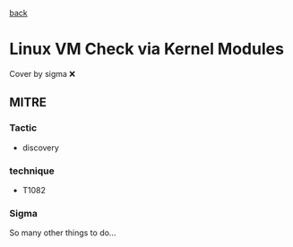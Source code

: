 [back](../index.md)
# Linux VM Check via Kernel Modules
Cover by sigma :x: 

## MITRE
### Tactic
  - discovery

### technique
  - T1082

### Sigma

 So many other things to do...